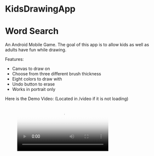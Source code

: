 # KidsDrawingApp
# Word Search
An Android Mobile Game. The goal of this app is to allow kids as well as adults have fun while drawing.  

Features:
* Canvas to draw on
* Choose from three different brush thickness
* Eight colors to draw with
* Undo button to erase
* Works in portrait only


Here is the Demo Video:
(Located in /video if it is not loading)

<figure class="video_container">
  <video controls="true" allowfullscreen="true" poster="path/to/poster_image.png">
    <source src="video/demo Video.mov" type="video/mov">
  </video>
</figure>